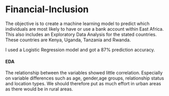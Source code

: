 # Financial-Inclusion
The objective is to create a machine learning model to predict which individuals are most likely to have or use a bank account within East Africa. This also includes an Exploratory Data Analysis for the stated countries. These countries are Kenya, Uganda, Tanzania and Rwanda.

I used a Logistic Regression model and got a 87% prediction accuracy.

#### EDA
The relationship between the variables showed little correlation. Especially on variable differences such as  age, gender,age groups, relationship status and location types.
We should therefore put as much effort in urban areas as there would be in rural areas.


